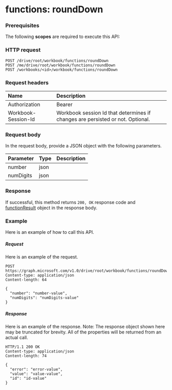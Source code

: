 # functions: roundDown


### Prerequisites
The following **scopes** are required to execute this API: 
### HTTP request
<!-- { "blockType": "ignored" } -->
```http
POST /drive/root/workbook/functions/roundDown
POST /me/drive/root/workbook/functions/roundDown
POST /workbooks/<id>/workbook/functions/roundDown

```
### Request headers
| Name       | Description|
|:---------------|:----------|
| Authorization  | Bearer <code>|
| Workbook-Session-Id  | Workbook session Id that determines if changes are persisted or not. Optional.|

### Request body
In the request body, provide a JSON object with the following parameters.

| Parameter	   | Type	|Description|
|:---------------|:--------|:----------|
|number|json||
|numDigits|json||

### Response
If successful, this method returns `200, OK` response code and [functionResult](../resources/functionresult.md) object in the response body.

### Example
Here is an example of how to call this API.
##### Request
Here is an example of the request.
<!-- {
  "blockType": "request",
  "name": "functions_rounddown"
}-->
```http
POST https://graph.microsoft.com/v1.0/drive/root/workbook/functions/roundDown
Content-type: application/json
Content-length: 64

{
  "number": "number-value",
  "numDigits": "numDigits-value"
}
```

##### Response
Here is an example of the response. Note: The response object shown here may be truncated for brevity. All of the properties will be returned from an actual call.
<!-- {
  "blockType": "response",
  "truncated": true,
  "@odata.type": "microsoft.graph.functionResult"
} -->
```http
HTTP/1.1 200 OK
Content-type: application/json
Content-length: 74

{
  "error": "error-value",
  "value": "value-value",
  "id": "id-value"
}
```

<!-- uuid: 8fcb5dbc-d5aa-4681-8e31-b001d5168d79
2015-10-25 14:57:30 UTC -->
<!-- {
  "type": "#page.annotation",
  "description": "functions: roundDown",
  "keywords": "",
  "section": "documentation",
  "tocPath": ""
}-->